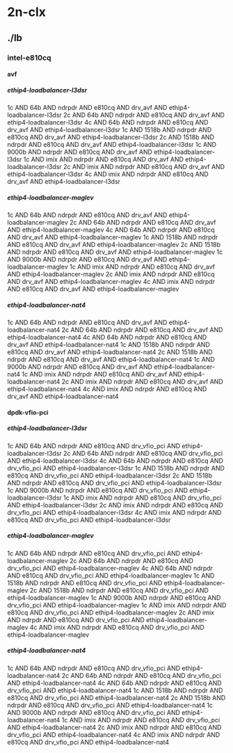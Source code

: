# 2n-clx
## ./lb
### intel-e810cq
#### avf
##### ethip4-loadbalancer-l3dsr
1c AND 64b AND ndrpdr AND e810cq AND drv_avf AND ethip4-loadbalancer-l3dsr
2c AND 64b AND ndrpdr AND e810cq AND drv_avf AND ethip4-loadbalancer-l3dsr
4c AND 64b AND ndrpdr AND e810cq AND drv_avf AND ethip4-loadbalancer-l3dsr
1c AND 1518b AND ndrpdr AND e810cq AND drv_avf AND ethip4-loadbalancer-l3dsr
2c AND 1518b AND ndrpdr AND e810cq AND drv_avf AND ethip4-loadbalancer-l3dsr
1c AND 9000b AND ndrpdr AND e810cq AND drv_avf AND ethip4-loadbalancer-l3dsr
1c AND imix AND ndrpdr AND e810cq AND drv_avf AND ethip4-loadbalancer-l3dsr
2c AND imix AND ndrpdr AND e810cq AND drv_avf AND ethip4-loadbalancer-l3dsr
4c AND imix AND ndrpdr AND e810cq AND drv_avf AND ethip4-loadbalancer-l3dsr
##### ethip4-loadbalancer-maglev
1c AND 64b AND ndrpdr AND e810cq AND drv_avf AND ethip4-loadbalancer-maglev
2c AND 64b AND ndrpdr AND e810cq AND drv_avf AND ethip4-loadbalancer-maglev
4c AND 64b AND ndrpdr AND e810cq AND drv_avf AND ethip4-loadbalancer-maglev
1c AND 1518b AND ndrpdr AND e810cq AND drv_avf AND ethip4-loadbalancer-maglev
2c AND 1518b AND ndrpdr AND e810cq AND drv_avf AND ethip4-loadbalancer-maglev
1c AND 9000b AND ndrpdr AND e810cq AND drv_avf AND ethip4-loadbalancer-maglev
1c AND imix AND ndrpdr AND e810cq AND drv_avf AND ethip4-loadbalancer-maglev
2c AND imix AND ndrpdr AND e810cq AND drv_avf AND ethip4-loadbalancer-maglev
4c AND imix AND ndrpdr AND e810cq AND drv_avf AND ethip4-loadbalancer-maglev
##### ethip4-loadbalancer-nat4
1c AND 64b AND ndrpdr AND e810cq AND drv_avf AND ethip4-loadbalancer-nat4
2c AND 64b AND ndrpdr AND e810cq AND drv_avf AND ethip4-loadbalancer-nat4
4c AND 64b AND ndrpdr AND e810cq AND drv_avf AND ethip4-loadbalancer-nat4
1c AND 1518b AND ndrpdr AND e810cq AND drv_avf AND ethip4-loadbalancer-nat4
2c AND 1518b AND ndrpdr AND e810cq AND drv_avf AND ethip4-loadbalancer-nat4
1c AND 9000b AND ndrpdr AND e810cq AND drv_avf AND ethip4-loadbalancer-nat4
1c AND imix AND ndrpdr AND e810cq AND drv_avf AND ethip4-loadbalancer-nat4
2c AND imix AND ndrpdr AND e810cq AND drv_avf AND ethip4-loadbalancer-nat4
4c AND imix AND ndrpdr AND e810cq AND drv_avf AND ethip4-loadbalancer-nat4
#### dpdk-vfio-pci
##### ethip4-loadbalancer-l3dsr
1c AND 64b AND ndrpdr AND e810cq AND drv_vfio_pci AND ethip4-loadbalancer-l3dsr
2c AND 64b AND ndrpdr AND e810cq AND drv_vfio_pci AND ethip4-loadbalancer-l3dsr
4c AND 64b AND ndrpdr AND e810cq AND drv_vfio_pci AND ethip4-loadbalancer-l3dsr
1c AND 1518b AND ndrpdr AND e810cq AND drv_vfio_pci AND ethip4-loadbalancer-l3dsr
2c AND 1518b AND ndrpdr AND e810cq AND drv_vfio_pci AND ethip4-loadbalancer-l3dsr
1c AND 9000b AND ndrpdr AND e810cq AND drv_vfio_pci AND ethip4-loadbalancer-l3dsr
1c AND imix AND ndrpdr AND e810cq AND drv_vfio_pci AND ethip4-loadbalancer-l3dsr
2c AND imix AND ndrpdr AND e810cq AND drv_vfio_pci AND ethip4-loadbalancer-l3dsr
4c AND imix AND ndrpdr AND e810cq AND drv_vfio_pci AND ethip4-loadbalancer-l3dsr
##### ethip4-loadbalancer-maglev
1c AND 64b AND ndrpdr AND e810cq AND drv_vfio_pci AND ethip4-loadbalancer-maglev
2c AND 64b AND ndrpdr AND e810cq AND drv_vfio_pci AND ethip4-loadbalancer-maglev
4c AND 64b AND ndrpdr AND e810cq AND drv_vfio_pci AND ethip4-loadbalancer-maglev
1c AND 1518b AND ndrpdr AND e810cq AND drv_vfio_pci AND ethip4-loadbalancer-maglev
2c AND 1518b AND ndrpdr AND e810cq AND drv_vfio_pci AND ethip4-loadbalancer-maglev
1c AND 9000b AND ndrpdr AND e810cq AND drv_vfio_pci AND ethip4-loadbalancer-maglev
1c AND imix AND ndrpdr AND e810cq AND drv_vfio_pci AND ethip4-loadbalancer-maglev
2c AND imix AND ndrpdr AND e810cq AND drv_vfio_pci AND ethip4-loadbalancer-maglev
4c AND imix AND ndrpdr AND e810cq AND drv_vfio_pci AND ethip4-loadbalancer-maglev
##### ethip4-loadbalancer-nat4
1c AND 64b AND ndrpdr AND e810cq AND drv_vfio_pci AND ethip4-loadbalancer-nat4
2c AND 64b AND ndrpdr AND e810cq AND drv_vfio_pci AND ethip4-loadbalancer-nat4
4c AND 64b AND ndrpdr AND e810cq AND drv_vfio_pci AND ethip4-loadbalancer-nat4
1c AND 1518b AND ndrpdr AND e810cq AND drv_vfio_pci AND ethip4-loadbalancer-nat4
2c AND 1518b AND ndrpdr AND e810cq AND drv_vfio_pci AND ethip4-loadbalancer-nat4
1c AND 9000b AND ndrpdr AND e810cq AND drv_vfio_pci AND ethip4-loadbalancer-nat4
1c AND imix AND ndrpdr AND e810cq AND drv_vfio_pci AND ethip4-loadbalancer-nat4
2c AND imix AND ndrpdr AND e810cq AND drv_vfio_pci AND ethip4-loadbalancer-nat4
4c AND imix AND ndrpdr AND e810cq AND drv_vfio_pci AND ethip4-loadbalancer-nat4